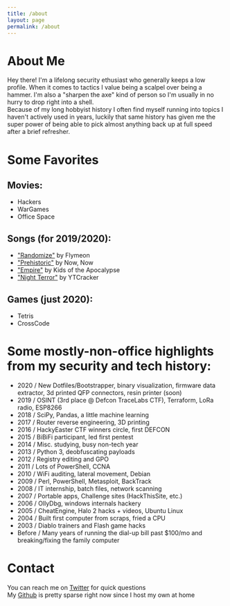 ```yaml
---
title: /about
layout: page
permalink: /about
---
```


# About Me  
Hey there! I'm a lifelong security ethusiast who generally keeps a low profile. When it comes to tactics I value being a scalpel over being a hammer. I'm also a "sharpen the axe" kind of person so I'm usually in no hurry to drop right into a shell.  
Because of my long hobbyist history I often find myself running into topics I haven't actively used in years, luckily that same history has given me the super power of being able to pick almost anything back up at full speed after a brief refresher.

# Some Favorites
## Movies:
* Hackers 
* WarGames
* Office Space

## Songs (for 2019/2020):
* ["Randomize"](https://www.youtube.com/watch?v=WwhGv45hgXE) by Flymeon
* ["Prehistoric"](https://www.youtube.com/watch?v=9QUPwMdqxjw) by Now, Now
* ["Empire"](https://www.youtube.com/watch?v=5_9BOFtwvZc) by Kids of the Apocalypse
* ["Night Terror"](https://www.youtube.com/watch?v=L8UIHasWRIg) by YTCracker

## Games (just 2020):
* Tetris
* CrossCode

# Some mostly-non-office highlights from my security and tech history:  
* 2020 / New Dotfiles/Bootstrapper, binary visualization, firmware data extractor, 3d printed QFP connectors, resin printer (soon)
* 2019 / OSINT (3rd place @ Defcon TraceLabs CTF), Terraform, LoRa radio, ESP8266
* 2018 / SciPy, Pandas, a little machine learning
* 2017 / Router reverse engineering, 3D printing
* 2016 / HackyEaster CTF winners circle, first DEFCON
* 2015 / BiBiFi participant, led first pentest 
* 2014 / Misc. studying, busy non-tech year
* 2013 / Python 3, deobfuscating payloads
* 2012 / Registry editing and GPO
* 2011 / Lots of PowerShell, CCNA
* 2010 / WiFi auditing, lateral movement, Debian
* 2009 / Perl, PowerShell, Metasploit, BackTrack
* 2008 / IT internship, batch files, network scanning
* 2007 / Portable apps, Challenge sites (HackThisSite, etc.)
* 2006 / OllyDbg, windows internals hackery
* 2005 / CheatEngine, Halo 2 hacks + videos, Ubuntu Linux
* 2004 / Built first computer from scraps, fried a CPU
* 2003 / Diablo trainers and Flash game hacks
* Before / Many years of running the dial-up bill past $100/mo and breaking/fixing the family computer

# Contact
You can reach me on [Twitter](https://www.twitter.com) for quick questions  
My [Github](https://www.github.com/qrbounty) is pretty sparse right now since I host my own at home
